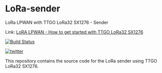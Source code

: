 # LoRa-sender
LoRa LPWAN with TTGO LoRa32 SX1276 - Sender

Link: [LoRA LPWAN - How to get started with TTGO LoRa32 SX1276](https://www.survivingwithandroid.com/lora-network-ttgo-lora32-sx1276/)

[![Build Status](https://travis-ci.org/survivingwithandroid/LoRa-sender.svg?branch=main)](https://travis-ci.org/survivingwithandroid/LoRa-sender)

[![twitter](https://img.shields.io/twitter/follow/survivingwithan.svg?style=social)](https://twitter.com/intent/follow?screen_name=survivingwithan)

This repository contains the source code for the LoRa sender using TTGO LoRa32 SX1276.
